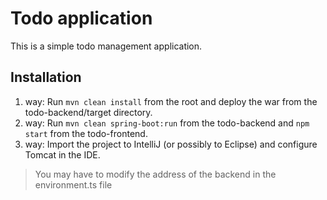 # Todo application

This is a simple todo management application.

## Installation
1. way: Run `mvn clean install` from the root and deploy the war from the todo-backend/target directory.
2. way: Run `mvn clean spring-boot:run` from the todo-backend and `npm start` from the todo-frontend.
3. way: Import the project to IntelliJ (or possibly to Eclipse) and configure Tomcat in the IDE.

> You may have to modify the address of the backend in the environment.ts file
